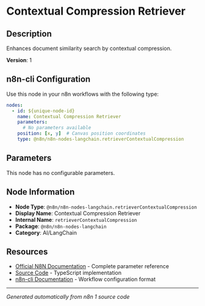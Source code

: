 # Contextual Compression Retriever

## Description

Enhances document similarity search by contextual compression.

**Version**: 1

## n8n-cli Configuration

Use this node in your n8n workflows with the following type:

```yaml
nodes:
  - id: ${unique-node-id}
    name: Contextual Compression Retriever
    parameters:
      # No parameters available
    position: [x, y]  # Canvas position coordinates
    type: @n8n/n8n-nodes-langchain.retrieverContextualCompression
```

## Parameters

This node has no configurable parameters.

## Node Information

- **Node Type**: `@n8n/n8n-nodes-langchain.retrieverContextualCompression`
- **Display Name**: Contextual Compression Retriever
- **Internal Name**: `retrieverContextualCompression`
- **Package**: `@n8n/n8n-nodes-langchain`
- **Category**: AI/LangChain

## Resources

- [Official N8N Documentation](https://docs.n8n.io/integrations/builtin/cluster-nodes/root-nodes/n8n-nodes-langchain.retrievercontextualcompression/) - Complete parameter reference
- [Source Code](https://github.com/n8n-io/n8n/blob/master/packages/@n8n/nodes-langchain/nodes/retrievers/RetrieverContextualCompression/RetrieverContextualCompression.node.ts) - TypeScript implementation
- [n8n-cli Documentation](https://github.com/edenreich/n8n-cli) - Workflow configuration format

---
*Generated automatically from n8n 1 source code*

